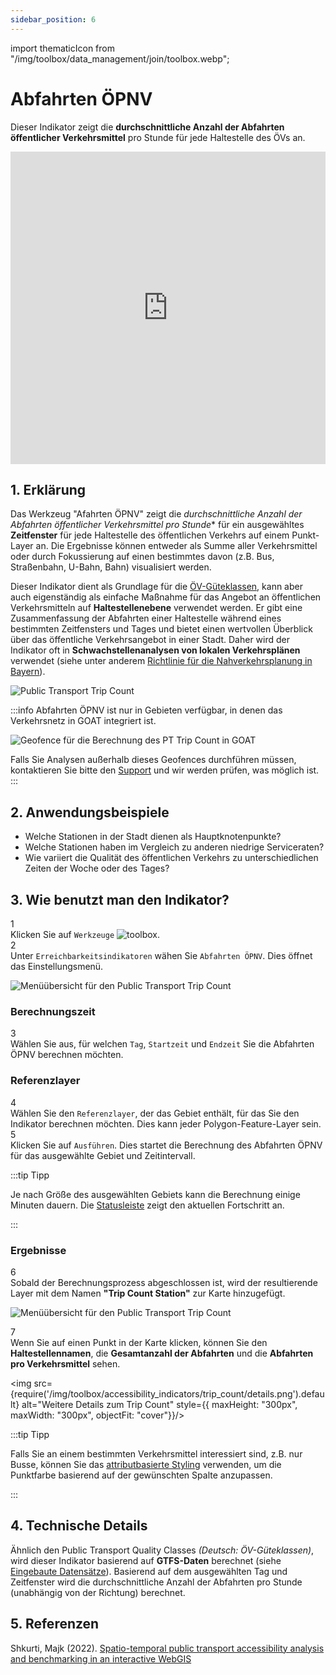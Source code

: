 ```yaml
---
sidebar_position: 6
---
```

import thematicIcon from "/img/toolbox/data_management/join/toolbox.webp";

# Abfahrten ÖPNV

Dieser Indikator zeigt die **durchschnittliche Anzahl der Abfahrten öffentlicher Verkehrsmittel** pro Stunde für jede Haltestelle des ÖVs an.

<iframe width="100%" height="500" src="https://www.youtube.com/embed/PBSGDCfBewQ?si=zF_2bhcBv0y_gAbJ" title="YouTube video player" frameborder="0" allow="accelerometer; autoplay; clipboard-write; encrypted-media; gyroscope; picture-in-picture; web-share" referrerpolicy="strict-origin-when-cross-origin" allowfullscreen></iframe>

## 1. Erklärung

Das Werkzeug "Afahrten ÖPNV" zeigt die *durchschnittliche Anzahl der Abfahrten öffentlicher Verkehrsmittel pro Stunde** für ein ausgewähltes **Zeitfenster** für jede Haltestelle des öffentlichen Verkehrs auf einem Punkt-Layer an. Die Ergebnisse können entweder als Summe aller Verkehrsmittel oder durch Fokussierung auf einen bestimmtes davon (z.B. Bus, Straßenbahn, U-Bahn, Bahn) visualisiert werden.

Dieser Indikator dient als Grundlage für die [ÖV-Güteklassen](./oev_gueteklassen.md), kann aber auch eigenständig als einfache Maßnahme für das Angebot an öffentlichen Verkehrsmitteln auf **Haltestellenebene** verwendet werden. Er gibt eine Zusammenfassung der Abfahrten einer Haltestelle während eines bestimmten Zeitfensters und Tages und bietet einen wertvollen Überblick über das öffentliche Verkehrsangebot in einer Stadt. Daher wird der Indikator oft in **Schwachstellenanalysen von lokalen Verkehrsplänen** verwendet (siehe unter anderem [Richtlinie für die Nahverkehrsplanung in Bayern](https://www.demografie-leitfaden-bayern.de/index.html)).

![Public Transport Trip Count](/img/toolbox/accessibility_indicators/trip_count/sample.png "Public Transport Trip Count")

:::info
Abfahrten ÖPNV ist nur in Gebieten verfügbar, in denen das Verkehrsnetz in GOAT integriert ist.

<div style={{ display: 'flex', flexDirection: 'column', alignItems: 'center' }}>
  <img src={require('/img/toolbox/accessibility_indicators/gueteklassen/geofence-pt.png').default} alt="Geofence für die Berechnung des PT Trip Count in GOAT" style={{ maxHeight: "400px", maxWidth: "400px", alignItems:'center'}}/>
</div>

Falls Sie Analysen außerhalb dieses Geofences durchführen müssen, kontaktieren Sie bitte den [Support](https://plan4better.de/de/contact/ "Contact Support") und wir werden prüfen, was möglich ist.
:::

## 2. Anwendungsbeispiele

- Welche Stationen in der Stadt dienen als Hauptknotenpunkte?
- Welche Stationen haben im Vergleich zu anderen niedrige Serviceraten?
- Wie variiert die Qualität des öffentlichen Verkehrs zu unterschiedlichen Zeiten der Woche oder des Tages?

## 3. Wie benutzt man den Indikator?

<div class="step">
  <div class="step-number">1</div>
  <div class="content">Klicken Sie auf <code>Werkzeuge</code> <img src={thematicIcon} alt="toolbox" style={{width: "25px"}}/>.</div>
</div>

<div class="step">
  <div class="step-number">2</div>
  <div class="content">Unter <code>Erreichbarkeitsindikatoren</code> wähen Sie <code>Abfahrten ÖPNV</code>. Dies öffnet das Einstellungsmenü.</div>
</div>

![Menüübersicht für den Public Transport Trip Count](/img/toolbox/accessibility_indicators/trip_count/overview.png "Menüübersicht für den Public Transport Trip Count")

### Berechnungszeit

<div class="step">
  <div class="step-number">3</div>
  <div class="content">Wählen Sie aus, für welchen <code>Tag</code>, <code>Startzeit</code> und <code>Endzeit</code> Sie die Abfahrten ÖPNV berechnen möchten.</div>
</div>

### Referenzlayer

<div class="step">
  <div class="step-number">4</div>
  <div class="content">Wählen Sie den <code>Referenzlayer</code>, der das Gebiet enthält, für das Sie den Indikator berechnen möchten. Dies kann jeder Polygon-Feature-Layer sein.</div>
</div>

<div class="step">
  <div class="step-number">5</div>
  <div class="content">Klicken Sie auf <code>Ausführen</code>. Dies startet die Berechnung des Abfahrten ÖPNV für das ausgewählte Gebiet und Zeitintervall.</div>
</div>

:::tip Tipp

Je nach Größe des ausgewählten Gebiets kann die Berechnung einige Minuten dauern. Die [Statusleiste](../../workspace/home#status-bar) zeigt den aktuellen Fortschritt an.

:::

### Ergebnisse

<div class="step">
  <div class="step-number">6</div>
  <div class="content">Sobald der Berechnungsprozess abgeschlossen ist, wird der resultierende Layer mit dem Namen <b>"Trip Count Station"</b> zur Karte hinzugefügt.</div>
</div>

![Menüübersicht für den Public Transport Trip Count](/img/toolbox/accessibility_indicators/trip_count/result.png "Menüübersicht für den Public Transport Trip Count")

<div class="step">
  <div class="step-number">7</div>
  <div class="content">Wenn Sie auf einen Punkt in der Karte klicken, können Sie den <b>Haltestellennamen</b>, die <b>Gesamtanzahl der Abfahrten</b> und die <b>Abfahrten pro Verkehrsmittel</b> sehen.</div>
</div>

<div style={{ display: 'flex', flexDirection: 'column', alignItems: 'center' }}>

  <img src={require('/img/toolbox/accessibility_indicators/trip_count/details.png').default} alt="Weitere Details zum Trip Count" style={{ maxHeight: "300px", maxWidth: "300px", objectFit: "cover"}}/>

</div>

:::tip Tipp

Falls Sie an einem bestimmten Verkehrsmittel interessiert sind, z.B. nur Busse, können Sie das [attributbasierte Styling](../../map/layer_style/attribute_based_styling.md) verwenden, um die Punktfarbe basierend auf der gewünschten Spalte anzupassen.

:::

## 4. Technische Details

Ähnlich den Public Transport Quality Classes <i>(Deutsch: ÖV-Güteklassen)</i>, wird dieser Indikator basierend auf **GTFS-Daten** berechnet (siehe [Eingebaute Datensätze](../../data/data_basis)). Basierend auf dem ausgewählten Tag und Zeitfenster wird die durchschnittliche Anzahl der Abfahrten pro Stunde (unabhängig von der Richtung) berechnet.

## 5. Referenzen

Shkurti, Majk (2022). [Spatio-temporal public transport accessibility analysis and benchmarking in an interactive WebGIS](https://www.researchgate.net/publication/365790691_Spatio-temporal_public_transport_accessibility_analysis_and_benchmarking_in_an_interactive_WebGIS)
